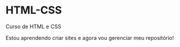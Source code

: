 # HTML-CSS
 Curso de HTML e CSS

Estou aprendendo criar sites e agora vou gerenciar meu repositório!